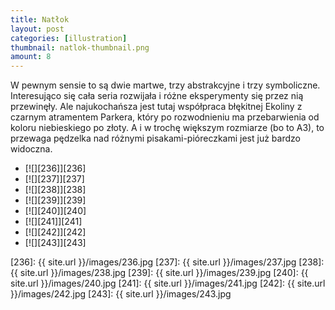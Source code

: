 ```yaml
---
title: Natłok
layout: post
categories: [illustration]
thumbnail: natlok-thumbnail.png
amount: 8
---
```


W pewnym sensie to są dwie martwe, trzy abstrakcyjne i trzy symboliczne. Interesująco się cała seria rozwijała i różne eksperymenty się przez nią przewinęły. Ale najukochańsza jest tutaj współpraca błękitnej Ekoliny z czarnym atramentem Parkera, który po rozwodnieniu ma przebarwienia od koloru niebieskiego po złoty. A i w trochę większym rozmiarze (bo to A3), to przewaga pędzelka nad różnymi pisakami-pióreczkami jest już bardzo widoczna.

* [![][236]][236]
* [![][237]][237]
* [![][238]][238]
* [![][239]][239]
* [![][240]][240]
* [![][241]][241]
* [![][242]][242]
* [![][243]][243]

[236]: {{ site.url }}/images/236.jpg
[237]: {{ site.url }}/images/237.jpg
[238]: {{ site.url }}/images/238.jpg
[239]: {{ site.url }}/images/239.jpg
[240]: {{ site.url }}/images/240.jpg
[241]: {{ site.url }}/images/241.jpg
[242]: {{ site.url }}/images/242.jpg
[243]: {{ site.url }}/images/243.jpg